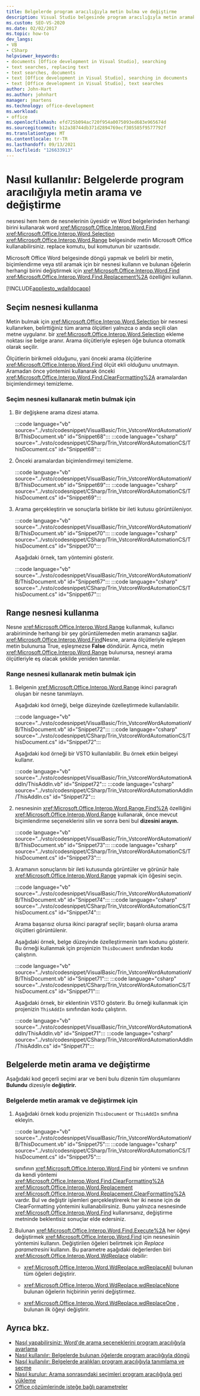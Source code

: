 ```yaml
---
title: Belgelerde program aracılığıyla metin bulma ve değiştirme
description: Visual Studio belgesinde program aracılığıyla metin aramak ve değiştirmek için Microsoft Word öğrenin.
ms.custom: SEO-VS-2020
ms.date: 02/02/2017
ms.topic: how-to
dev_langs:
- VB
- CSharp
helpviewer_keywords:
- documents [Office development in Visual Studio], searching
- text searches, replacing text
- text searches, documents
- text [Office development in Visual Studio], searching in documents
- text [Office development in Visual Studio], text searches
author: John-Hart
ms.author: johnhart
manager: jmartens
ms.technology: office-development
ms.workload:
- office
ms.openlocfilehash: efd725b094ac720f954a0075093ed683e965674d
ms.sourcegitcommit: b12a38744db371d2894769ecf305585f9577792f
ms.translationtype: MT
ms.contentlocale: tr-TR
ms.lasthandoff: 09/13/2021
ms.locfileid: "126633913"
---
```

# <a name="how-to-programmatically-search-for-and-replace-text-in-documents"></a>Nasıl kullanılır: Belgelerde program aracılığıyla metin arama ve değiştirme
  nesnesi hem hem de nesnelerinin üyesidir ve Word belgelerinden herhangi birini kullanarak word <xref:Microsoft.Office.Interop.Word.Find> <xref:Microsoft.Office.Interop.Word.Selection> <xref:Microsoft.Office.Interop.Word.Range> belgesinde metin Microsoft Office kullanabilirsiniz. replace komutu, bul komutunun bir uzantısıdır.

 Microsoft Office Word belgesinde döngü yapmak ve belirli bir metin, biçimlendirme veya stil aramak için bir nesnesi kullanın ve bulunan öğelerin herhangi birini değiştirmek için <xref:Microsoft.Office.Interop.Word.Find> <xref:Microsoft.Office.Interop.Word.Find.Replacement%2A> özelliğini kullanın.

 [!INCLUDE[appliesto_wdalldocapp](../vsto/includes/appliesto-wdalldocapp-md.md)]

## <a name="use-a-selection-object"></a>Seçim nesnesi kullanma
 Metin bulmak için <xref:Microsoft.Office.Interop.Word.Selection> bir nesnesi kullanırken, belirttiğiniz tüm arama ölçütleri yalnızca o anda seçili olan metne uygulanır. bir <xref:Microsoft.Office.Interop.Word.Selection> ekleme noktası ise belge aranır. Arama ölçütleriyle eşleşen öğe bulunca otomatik olarak seçilir.

 Ölçütlerin birikmeli olduğunu, yani önceki arama ölçütlerine <xref:Microsoft.Office.Interop.Word.Find> ölçüt ekli olduğunu unutmayın. Aramadan önce yöntemini kullanarak önceki <xref:Microsoft.Office.Interop.Word.Find.ClearFormatting%2A> aramalardan biçimlendirmeyi temizleme.

### <a name="to-find-text-using-a-selection-object"></a>Seçim nesnesi kullanarak metin bulmak için

1. Bir değişkene arama dizesi atama.

    :::code language="vb" source="../vsto/codesnippet/VisualBasic/Trin_VstcoreWordAutomationVB/ThisDocument.vb" id="Snippet68":::
    :::code language="csharp" source="../vsto/codesnippet/CSharp/Trin_VstcoreWordAutomationCS/ThisDocument.cs" id="Snippet68":::

2. Önceki aramalardan biçimlendirmeyi temizleme.

    :::code language="vb" source="../vsto/codesnippet/VisualBasic/Trin_VstcoreWordAutomationVB/ThisDocument.vb" id="Snippet69":::
    :::code language="csharp" source="../vsto/codesnippet/CSharp/Trin_VstcoreWordAutomationCS/ThisDocument.cs" id="Snippet69":::

3. Arama gerçekleştirin ve sonuçlarla birlikte bir ileti kutusu görüntüleniyor.

    :::code language="vb" source="../vsto/codesnippet/VisualBasic/Trin_VstcoreWordAutomationVB/ThisDocument.vb" id="Snippet70":::
    :::code language="csharp" source="../vsto/codesnippet/CSharp/Trin_VstcoreWordAutomationCS/ThisDocument.cs" id="Snippet70":::

   Aşağıdaki örnek, tam yöntemini gösterir.

   :::code language="vb" source="../vsto/codesnippet/VisualBasic/Trin_VstcoreWordAutomationVB/ThisDocument.vb" id="Snippet67":::
   :::code language="csharp" source="../vsto/codesnippet/CSharp/Trin_VstcoreWordAutomationCS/ThisDocument.cs" id="Snippet67":::

## <a name="use-a-range-object"></a>Range nesnesi kullanma
 Nesne <xref:Microsoft.Office.Interop.Word.Range> kullanmak, kullanıcı arabiriminde herhangi bir şey görüntülemeden metin aramanızı sağlar. <xref:Microsoft.Office.Interop.Word.Find>Nesne,  arama ölçütleriyle eşleşen metin bulunursa True, eşleşmezse **False** döndürür. Ayrıca, metin <xref:Microsoft.Office.Interop.Word.Range> bulunursa, nesneyi arama ölçütleriyle eş olacak şekilde yeniden tanımlar.

### <a name="to-find-text-using-a-range-object"></a>Range nesnesi kullanarak metin bulmak için

1. Belgenin <xref:Microsoft.Office.Interop.Word.Range> ikinci paragrafı oluşan bir nesne tanımlayın.

    Aşağıdaki kod örneği, belge düzeyinde özelleştirmede kullanılabilir.

    :::code language="vb" source="../vsto/codesnippet/VisualBasic/Trin_VstcoreWordAutomationVB/ThisDocument.vb" id="Snippet72":::
    :::code language="csharp" source="../vsto/codesnippet/CSharp/Trin_VstcoreWordAutomationCS/ThisDocument.cs" id="Snippet72":::

    Aşağıdaki kod örneği bir VSTO kullanılabilir. Bu örnek etkin belgeyi kullanır.

    :::code language="vb" source="../vsto/codesnippet/VisualBasic/Trin_VstcoreWordAutomationAddIn/ThisAddIn.vb" id="Snippet72":::
    :::code language="csharp" source="../vsto/codesnippet/CSharp/Trin_VstcoreWordAutomationAddIn/ThisAddIn.cs" id="Snippet72":::

2. nesnesinin <xref:Microsoft.Office.Interop.Word.Range.Find%2A> özelliğini <xref:Microsoft.Office.Interop.Word.Range> kullanarak, önce mevcut biçimlendirme seçeneklerini silin ve sonra beni bul **dizesini arayın.**

    :::code language="vb" source="../vsto/codesnippet/VisualBasic/Trin_VstcoreWordAutomationVB/ThisDocument.vb" id="Snippet73":::
    :::code language="csharp" source="../vsto/codesnippet/CSharp/Trin_VstcoreWordAutomationCS/ThisDocument.cs" id="Snippet73":::

3. Aramanın sonuçlarını bir ileti kutusunda görüntüler ve görünür hale <xref:Microsoft.Office.Interop.Word.Range> yapmak için öğesini seçin.

    :::code language="vb" source="../vsto/codesnippet/VisualBasic/Trin_VstcoreWordAutomationVB/ThisDocument.vb" id="Snippet74":::
    :::code language="csharp" source="../vsto/codesnippet/CSharp/Trin_VstcoreWordAutomationCS/ThisDocument.cs" id="Snippet74":::

    Arama başarısız olursa ikinci paragraf seçilir; başarılı olursa arama ölçütleri görüntülenir.

   Aşağıdaki örnek, belge düzeyinde özelleştirmenin tam kodunu gösterir. Bu örneği kullanmak için projenizin `ThisDocument` sınıfından kodu çalıştırın.

   :::code language="vb" source="../vsto/codesnippet/VisualBasic/Trin_VstcoreWordAutomationVB/ThisDocument.vb" id="Snippet71":::
   :::code language="csharp" source="../vsto/codesnippet/CSharp/Trin_VstcoreWordAutomationCS/ThisDocument.cs" id="Snippet71":::

   Aşağıdaki örnek, bir eklentinin VSTO gösterir. Bu örneği kullanmak için projenizin `ThisAddIn` sınıfından kodu çalıştırın.

   :::code language="vb" source="../vsto/codesnippet/VisualBasic/Trin_VstcoreWordAutomationAddIn/ThisAddIn.vb" id="Snippet71":::
   :::code language="csharp" source="../vsto/codesnippet/CSharp/Trin_VstcoreWordAutomationAddIn/ThisAddIn.cs" id="Snippet71":::

## <a name="search-for-and-replace-text-in-documents"></a>Belgelerde metin arama ve değiştirme
 Aşağıdaki kod geçerli seçimi arar ve beni bulu dizenin tüm oluşumlarını **Bulundu** dizesiyle **değiştirir.**

### <a name="to-search-for-and-replace-text-in-documents"></a>Belgelerde metin aramak ve değiştirmek için

1. Aşağıdaki örnek kodu projenizin `ThisDocument` or `ThisAddIn` sınıfına ekleyin.

     :::code language="vb" source="../vsto/codesnippet/VisualBasic/Trin_VstcoreWordAutomationVB/ThisDocument.vb" id="Snippet75":::
     :::code language="csharp" source="../vsto/codesnippet/CSharp/Trin_VstcoreWordAutomationCS/ThisDocument.cs" id="Snippet75":::

     sınıfının <xref:Microsoft.Office.Interop.Word.Find> bir yöntemi ve sınıfının da kendi yöntemi <xref:Microsoft.Office.Interop.Word.Find.ClearFormatting%2A> <xref:Microsoft.Office.Interop.Word.Replacement> <xref:Microsoft.Office.Interop.Word.Replacement.ClearFormatting%2A> vardır. Bul ve değiştir işlemleri gerçekleştirerek her iki nesne için de ClearFormatting yöntemini kullanabilirsiniz. Bunu yalnızca nesnesinde <xref:Microsoft.Office.Interop.Word.Find> kullanırsanız, değiştirme metninde beklentisiz sonuçlar elde edersiniz.

2. Bulunan <xref:Microsoft.Office.Interop.Word.Find.Execute%2A> her öğeyi değiştirmek <xref:Microsoft.Office.Interop.Word.Find> için nesnesinin yöntemini kullanın. Değiştirilen öğeleri belirtmek için *Replace parametresini* kullanın. Bu parametre aşağıdaki değerlerden biri <xref:Microsoft.Office.Interop.Word.WdReplace> olabilir:

    - <xref:Microsoft.Office.Interop.Word.WdReplace.wdReplaceAll> bulunan tüm öğeleri değiştirir.

    - <xref:Microsoft.Office.Interop.Word.WdReplace.wdReplaceNone> bulunan öğelerin hiçbirinin yerini değiştirmez.

    - <xref:Microsoft.Office.Interop.Word.WdReplace.wdReplaceOne> , bulunan ilk öğeyi değiştirir.

## <a name="see-also"></a>Ayrıca bkz.
- [Nasıl yapabilirsiniz: Word'de arama seçeneklerini program aracılığıyla ayarlama](../vsto/how-to-programmatically-set-search-options-in-word.md)
- [Nasıl kullanılır: Belgelerde bulunan öğelerde program aracılığıyla döngü](../vsto/how-to-programmatically-loop-through-found-items-in-documents.md)
- [Nasıl kullanılır: Belgelerde aralıkları program aracılığıyla tanımlama ve seçme](../vsto/how-to-programmatically-define-and-select-ranges-in-documents.md)
- [Nasıl kurulur: Arama sonrasındaki seçimleri program aracılığıyla geri yükleme](../vsto/how-to-programmatically-restore-selections-after-searches.md)
- [Office çözümlerinde isteğe bağlı parametreler](../vsto/optional-parameters-in-office-solutions.md)
